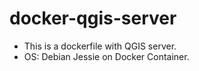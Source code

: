 # docker-qgis-server

- This is a dockerfile with QGIS server.
- OS: Debian Jessie on Docker Container.

